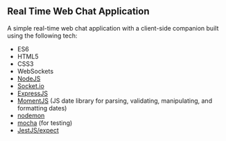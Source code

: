 ## Real Time Web Chat Application ##

A simple real-time web chat application with a client-side companion built using the following tech:

* ES6
* HTML5
* CSS3
* WebSockets 
* [NodeJS](https://nodejs.org/en/)
* [Socket.io](https://socket.io/)
* [ExpressJS](https://www.npmjs.com/package/express)
* [MomentJS](https://www.npmjs.com/package/moment) (JS date library for parsing, validating, manipulating, and formatting dates)
* [nodemon](https://www.npmjs.com/package/nodemon)
* [mocha](https://www.npmjs.com/package/mocha) (for testing)
* [JestJS/expect](https://www.npmjs.com/package/expect)
